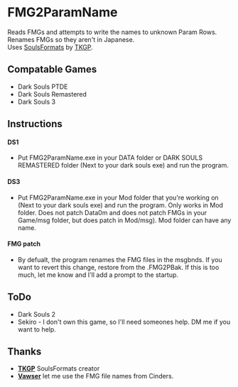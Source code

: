 # FMG2ParamName  
 Reads FMGs and attempts to write the names to unknown Param Rows.  
 Renames FMGs so they aren't in Japanese.  
 Uses [SoulsFormats](https://github.com/JKAnderson/SoulsFormats) by [TKGP](https://github.com/JKAnderson/).  
 
 ## Compatable Games  
 * Dark Souls PTDE  
 * Dark Souls Remastered  
 * Dark Souls 3  
 
 ## Instructions  
 #### DS1  
 * Put FMG2ParamName.exe in your DATA folder or DARK SOULS REMASTERED folder (Next to your dark souls exe) and run the program.  
 #### DS3  
 * Put FMG2ParamName.exe in your Mod folder that you're working on (Next to your dark souls exe) and run the program. Only works in Mod folder. Does not patch Data0m and does not patch FMGs in your Game/msg folder, but does patch in Mod/msg). Mod folder can have any name.  
 #### FMG patch  
 * By defualt, the program renames the FMG files in the msgbnds. If you want to revert this change, restore from the .FMG2PBak. If this is too much, let me know and I'll add a prompt to the startup.  

 ## ToDo  
 * Dark Souls 2  
 * Sekiro - I don't own this game, so I'll need someones help. DM me if you want to help.  

## Thanks
* **[TKGP](https://github.com/JKAnderson/)** SoulsFormats creator  
* **[Vawser](https://github.com/vawser)** let me use the FMG file names from Cinders.  
